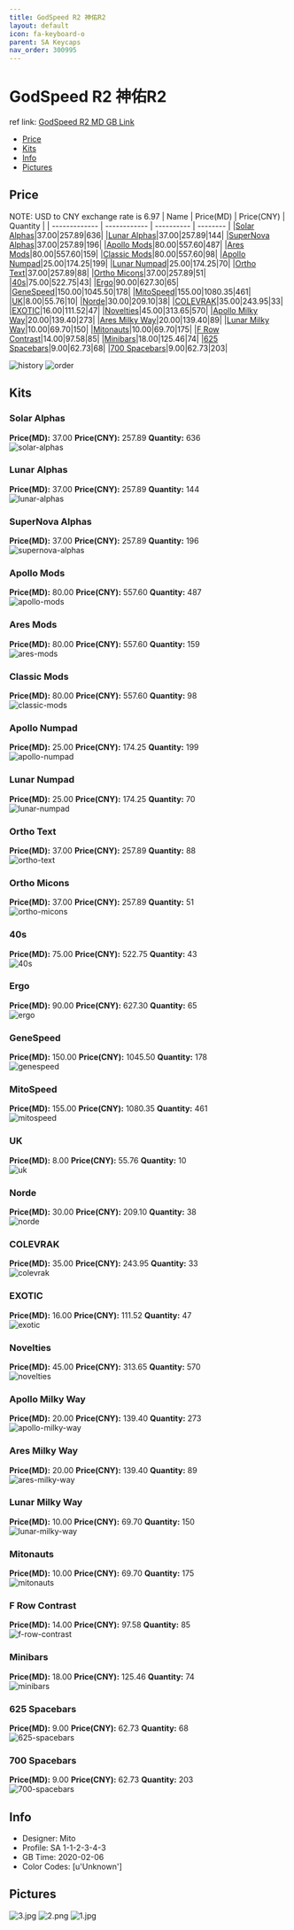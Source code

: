 ```yaml
---
title: GodSpeed R2 神佑R2
layout: default
icon: fa-keyboard-o
parent: SA Keycaps
nav_order: 300995
---
```


# GodSpeed R2 神佑R2

ref link: [GodSpeed R2 MD GB Link](https://drop.com/buy/godspeed-custom-sa-keycap-set)  
* [Price](#price)  
* [Kits](#kits)  
* [Info](#info)  
* [Pictures](#pictures)  


## Price  
NOTE: USD to CNY exchange rate is 6.97
| Name          | Price(MD)    |  Price(CNY) | Quantity |
| ------------- | ------------ |  ---------- | -------- |
|[Solar Alphas](#solar-alphas)|37.00|257.89|636|
|[Lunar Alphas](#lunar-alphas)|37.00|257.89|144|
|[SuperNova Alphas](#supernova-alphas)|37.00|257.89|196|
|[Apollo Mods](#apollo-mods)|80.00|557.60|487|
|[Ares Mods](#ares-mods)|80.00|557.60|159|
|[Classic Mods](#classic-mods)|80.00|557.60|98|
|[Apollo Numpad](#apollo-numpad)|25.00|174.25|199|
|[Lunar Numpad](#lunar-numpad)|25.00|174.25|70|
|[Ortho Text](#ortho-text)|37.00|257.89|88|
|[Ortho Micons](#ortho-micons)|37.00|257.89|51|
|[40s](#40s)|75.00|522.75|43|
|[Ergo](#ergo)|90.00|627.30|65|
|[GeneSpeed](#genespeed)|150.00|1045.50|178|
|[MitoSpeed](#mitospeed)|155.00|1080.35|461|
|[UK](#uk)|8.00|55.76|10|
|[Norde](#norde)|30.00|209.10|38|
|[COLEVRAK](#colevrak)|35.00|243.95|33|
|[EXOTIC](#exotic)|16.00|111.52|47|
|[Novelties](#novelties)|45.00|313.65|570|
|[Apollo Milky Way](#apollo-milky-way)|20.00|139.40|273|
|[Ares Milky Way](#ares-milky-way)|20.00|139.40|89|
|[Lunar Milky Way](#lunar-milky-way)|10.00|69.70|150|
|[Mitonauts](#mitonauts)|10.00|69.70|175|
|[F Row Contrast](#f-row-contrast)|14.00|97.58|85|
|[Minibars](#minibars)|18.00|125.46|74|
|[625 Spacebars](#625-spacebars)|9.00|62.73|68|
|[700 Spacebars](#700-spacebars)|9.00|62.73|203|

<img src="{{ 'assets/images/sa-keycaps/godspeedr2/history.png' | relative_url }}" alt="history" class="image featured">
<img src="{{ 'assets/images/sa-keycaps/godspeedr2/order.png' | relative_url }}" alt="order" class="image featured">

## Kits  
### Solar Alphas  
**Price(MD):** 37.00    **Price(CNY):** 257.89    **Quantity:** 636  
<img src="{{ 'assets/images/sa-keycaps/godspeedr2/kits_pics/solar-alphas.jpg' | relative_url }}" alt="solar-alphas" class="image featured">

### Lunar Alphas  
**Price(MD):** 37.00    **Price(CNY):** 257.89    **Quantity:** 144  
<img src="{{ 'assets/images/sa-keycaps/godspeedr2/kits_pics/lunar-alphas.jpg' | relative_url }}" alt="lunar-alphas" class="image featured">

### SuperNova Alphas  
**Price(MD):** 37.00    **Price(CNY):** 257.89    **Quantity:** 196  
<img src="{{ 'assets/images/sa-keycaps/godspeedr2/kits_pics/supernova-alphas.jpg' | relative_url }}" alt="supernova-alphas" class="image featured">

### Apollo Mods  
**Price(MD):** 80.00    **Price(CNY):** 557.60    **Quantity:** 487  
<img src="{{ 'assets/images/sa-keycaps/godspeedr2/kits_pics/apollo-mods.jpg' | relative_url }}" alt="apollo-mods" class="image featured">

### Ares Mods  
**Price(MD):** 80.00    **Price(CNY):** 557.60    **Quantity:** 159  
<img src="{{ 'assets/images/sa-keycaps/godspeedr2/kits_pics/ares-mods.jpg' | relative_url }}" alt="ares-mods" class="image featured">

### Classic Mods  
**Price(MD):** 80.00    **Price(CNY):** 557.60    **Quantity:** 98  
<img src="{{ 'assets/images/sa-keycaps/godspeedr2/kits_pics/classic-mods.jpg' | relative_url }}" alt="classic-mods" class="image featured">

### Apollo Numpad  
**Price(MD):** 25.00    **Price(CNY):** 174.25    **Quantity:** 199  
<img src="{{ 'assets/images/sa-keycaps/godspeedr2/kits_pics/apollo-numpad.jpg' | relative_url }}" alt="apollo-numpad" class="image featured">

### Lunar Numpad  
**Price(MD):** 25.00    **Price(CNY):** 174.25    **Quantity:** 70  
<img src="{{ 'assets/images/sa-keycaps/godspeedr2/kits_pics/lunar-numpad.jpg' | relative_url }}" alt="lunar-numpad" class="image featured">

### Ortho Text  
**Price(MD):** 37.00    **Price(CNY):** 257.89    **Quantity:** 88  
<img src="{{ 'assets/images/sa-keycaps/godspeedr2/kits_pics/ortho-text.jpg' | relative_url }}" alt="ortho-text" class="image featured">

### Ortho Micons  
**Price(MD):** 37.00    **Price(CNY):** 257.89    **Quantity:** 51  
<img src="{{ 'assets/images/sa-keycaps/godspeedr2/kits_pics/ortho-micons.jpg' | relative_url }}" alt="ortho-micons" class="image featured">

### 40s  
**Price(MD):** 75.00    **Price(CNY):** 522.75    **Quantity:** 43  
<img src="{{ 'assets/images/sa-keycaps/godspeedr2/kits_pics/40s.jpg' | relative_url }}" alt="40s" class="image featured">

### Ergo  
**Price(MD):** 90.00    **Price(CNY):** 627.30    **Quantity:** 65  
<img src="{{ 'assets/images/sa-keycaps/godspeedr2/kits_pics/ergo.jpg' | relative_url }}" alt="ergo" class="image featured">

### GeneSpeed  
**Price(MD):** 150.00    **Price(CNY):** 1045.50    **Quantity:** 178  
<img src="{{ 'assets/images/sa-keycaps/godspeedr2/kits_pics/genespeed.jpg' | relative_url }}" alt="genespeed" class="image featured">

### MitoSpeed  
**Price(MD):** 155.00    **Price(CNY):** 1080.35    **Quantity:** 461  
<img src="{{ 'assets/images/sa-keycaps/godspeedr2/kits_pics/mitospeed.jpg' | relative_url }}" alt="mitospeed" class="image featured">

### UK  
**Price(MD):** 8.00    **Price(CNY):** 55.76    **Quantity:** 10  
<img src="{{ 'assets/images/sa-keycaps/godspeedr2/kits_pics/uk.jpg' | relative_url }}" alt="uk" class="image featured">

### Norde  
**Price(MD):** 30.00    **Price(CNY):** 209.10    **Quantity:** 38  
<img src="{{ 'assets/images/sa-keycaps/godspeedr2/kits_pics/norde.jpg' | relative_url }}" alt="norde" class="image featured">

### COLEVRAK  
**Price(MD):** 35.00    **Price(CNY):** 243.95    **Quantity:** 33  
<img src="{{ 'assets/images/sa-keycaps/godspeedr2/kits_pics/colevrak.jpg' | relative_url }}" alt="colevrak" class="image featured">

### EXOTIC  
**Price(MD):** 16.00    **Price(CNY):** 111.52    **Quantity:** 47  
<img src="{{ 'assets/images/sa-keycaps/godspeedr2/kits_pics/exotic.jpg' | relative_url }}" alt="exotic" class="image featured">

### Novelties  
**Price(MD):** 45.00    **Price(CNY):** 313.65    **Quantity:** 570  
<img src="{{ 'assets/images/sa-keycaps/godspeedr2/kits_pics/novelties.jpg' | relative_url }}" alt="novelties" class="image featured">

### Apollo Milky Way  
**Price(MD):** 20.00    **Price(CNY):** 139.40    **Quantity:** 273  
<img src="{{ 'assets/images/sa-keycaps/godspeedr2/kits_pics/apollo-milky-way.jpg' | relative_url }}" alt="apollo-milky-way" class="image featured">

### Ares Milky Way  
**Price(MD):** 20.00    **Price(CNY):** 139.40    **Quantity:** 89  
<img src="{{ 'assets/images/sa-keycaps/godspeedr2/kits_pics/ares-milky-way.jpg' | relative_url }}" alt="ares-milky-way" class="image featured">

### Lunar Milky Way  
**Price(MD):** 10.00    **Price(CNY):** 69.70    **Quantity:** 150  
<img src="{{ 'assets/images/sa-keycaps/godspeedr2/kits_pics/lunar-milky-way.jpg' | relative_url }}" alt="lunar-milky-way" class="image featured">

### Mitonauts  
**Price(MD):** 10.00    **Price(CNY):** 69.70    **Quantity:** 175  
<img src="{{ 'assets/images/sa-keycaps/godspeedr2/kits_pics/mitonauts.jpg' | relative_url }}" alt="mitonauts" class="image featured">

### F Row Contrast  
**Price(MD):** 14.00    **Price(CNY):** 97.58    **Quantity:** 85  
<img src="{{ 'assets/images/sa-keycaps/godspeedr2/kits_pics/f-row-contrast.jpg' | relative_url }}" alt="f-row-contrast" class="image featured">

### Minibars  
**Price(MD):** 18.00    **Price(CNY):** 125.46    **Quantity:** 74  
<img src="{{ 'assets/images/sa-keycaps/godspeedr2/kits_pics/minibars.jpg' | relative_url }}" alt="minibars" class="image featured">

### 625 Spacebars  
**Price(MD):** 9.00    **Price(CNY):** 62.73    **Quantity:** 68  
<img src="{{ 'assets/images/sa-keycaps/godspeedr2/kits_pics/625-spacebars.jpg' | relative_url }}" alt="625-spacebars" class="image featured">

### 700 Spacebars  
**Price(MD):** 9.00    **Price(CNY):** 62.73    **Quantity:** 203  
<img src="{{ 'assets/images/sa-keycaps/godspeedr2/kits_pics/700-spacebars.jpg' | relative_url }}" alt="700-spacebars" class="image featured">


## Info  
* Designer: Mito  
* Profile: SA 1-1-2-3-4-3  
* GB Time: 2020-02-06  
* Color Codes: [u'Unknown']  

## Pictures  
<img src="{{ 'assets/images/sa-keycaps/godspeedr2/rendering_pics/3.jpg' | relative_url }}" alt="3.jpg" class="image featured">
<img src="{{ 'assets/images/sa-keycaps/godspeedr2/rendering_pics/2.png' | relative_url }}" alt="2.png" class="image featured">
<img src="{{ 'assets/images/sa-keycaps/godspeedr2/rendering_pics/1.jpg' | relative_url }}" alt="1.jpg" class="image featured">
